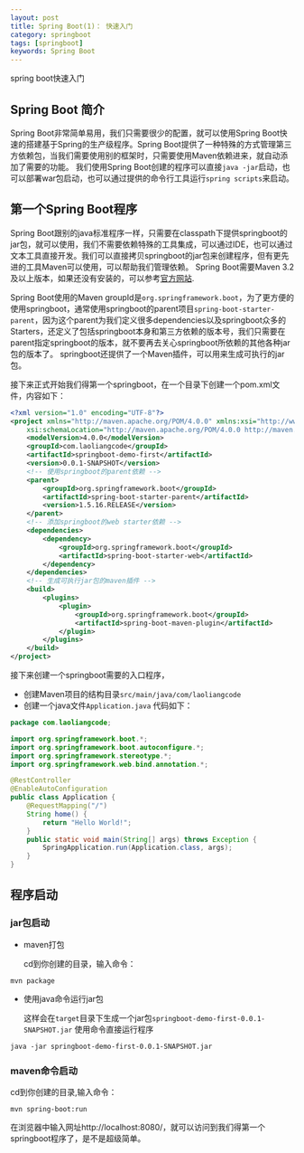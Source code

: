 ```yaml
---
layout: post
title: Spring Boot(1)： 快速入门
category: springboot
tags: [springboot]
keywords: Spring Boot
---
```


spring boot快速入门

## Spring Boot 简介

Spring Boot非常简单易用，我们只需要很少的配置，就可以使用Spring Boot快速的搭建基于Spring的生产级程序。Spring Boot提供了一种特殊的方式管理第三方依赖包，当我们需要使用别的框架时，只需要使用Maven依赖进来，就自动添加了需要的功能。
我们使用Spring Boot创建的程序可以直接`java -jar`启动，也可以部署war包启动，也可以通过提供的命令行工具运行`spring scripts`来启动。

## 第一个Spring Boot程序
Spring Boot跟别的java标准程序一样，只需要在classpath下提供springboot的jar包，就可以使用，我们不需要依赖特殊的工具集成，可以通过IDE，也可以通过文本工具直接开发。我们可以直接拷贝springboot的jar包来创建程序，但有更先进的工具Maven可以使用，可以帮助我们管理依赖。
Spring Boot需要Maven 3.2及以上版本，如果还没有安装的，可以参考[官方网站](http://maven.apache.org/).

Spring Boot使用的Maven groupId是`org.springframework.boot`，为了更方便的使用springboot，通常使用springboot的parent项目`spring-boot-starter-parent`，因为这个parent为我们定义很多dependencies以及springboot众多的Starters，还定义了包括springboot本身和第三方依赖的版本号，我们只需要在parent指定springboot的版本，就不要再去关心springboot所依赖的其他各种jar包的版本了。
springboot还提供了一个Maven插件，可以用来生成可执行的jar包。

接下来正式开始我们得第一个springboot，在一个目录下创建一个pom.xml文件，内容如下：

``` xml
<?xml version="1.0" encoding="UTF-8"?>
<project xmlns="http://maven.apache.org/POM/4.0.0" xmlns:xsi="http://www.w3.org/2001/XMLSchema-instance"
    xsi:schemaLocation="http://maven.apache.org/POM/4.0.0 http://maven.apache.org/xsd/maven-4.0.0.xsd">
    <modelVersion>4.0.0</modelVersion>
    <groupId>com.laoliangcode</groupId>
    <artifactId>springboot-demo-first</artifactId>
    <version>0.0.1-SNAPSHOT</version>
    <!-- 使用springboot的parent依赖 -->
    <parent>
        <groupId>org.springframework.boot</groupId>
        <artifactId>spring-boot-starter-parent</artifactId>
        <version>1.5.16.RELEASE</version>
    </parent>
    <!-- 添加springboot的web starter依赖 -->
    <dependencies>
        <dependency>
            <groupId>org.springframework.boot</groupId>
            <artifactId>spring-boot-starter-web</artifactId>
        </dependency>
    </dependencies>
    <!-- 生成可执行jar包的maven插件 -->
    <build>
        <plugins>
            <plugin>
                <groupId>org.springframework.boot</groupId>
                <artifactId>spring-boot-maven-plugin</artifactId>
            </plugin>
        </plugins>
    </build>
</project>
```

接下来创建一个springboot需要的入口程序，
- 创建Maven项目的结构目录`src/main/java/com/laoliangcode`
- 创建一个java文件`Application.java`
代码如下：

``` java
package com.laoliangcode;

import org.springframework.boot.*;
import org.springframework.boot.autoconfigure.*;
import org.springframework.stereotype.*;
import org.springframework.web.bind.annotation.*;

@RestController
@EnableAutoConfiguration
public class Application {
    @RequestMapping("/")
    String home() {
        return "Hello World!";
    }
    public static void main(String[] args) throws Exception {
        SpringApplication.run(Application.class, args);
    }
}
```

## 程序启动
### jar包启动
- maven打包

    cd到你创建的目录，输入命令：

```
mvn package
```

- 使用java命令运行jar包

    这样会在`target`目录下生成一个jar包`springboot-demo-first-0.0.1-SNAPSHOT.jar`
使用命令直接运行程序

```
java -jar springboot-demo-first-0.0.1-SNAPSHOT.jar
```

### maven命令启动
   cd到你创建的目录,输入命令：

```
mvn spring-boot:run
```

在浏览器中输入网址http://localhost:8080/，就可以访问到我们得第一个springboot程序了，是不是超级简单。


